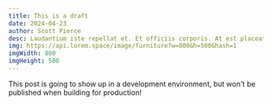 ```yaml
---
title: This is a draft
date: 2024-04-23
author: Scott Pierce
desc: Laudantium iste repellat et. Et officiis corporis. At est placeat voluptas aut. Soluta dolor quae quae tempora. Voluptatibus quibusdam natus. Facilis ea repellendus expedita voluptatum rerum autem.
img: https://api.lorem.space/image/furniture?w=800&h=500&hash=1
imgWidth: 800
imgHeight: 500
---
```


This post is going to show up in a development environment, but won't be published when building for production!
